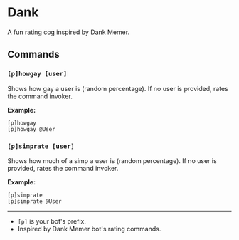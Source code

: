 # Dank

A fun rating cog inspired by Dank Memer.

## Commands

### `[p]howgay [user]`
Shows how gay a user is (random percentage). If no user is provided, rates the command invoker.

**Example:**
```
[p]howgay
[p]howgay @User
```

### `[p]simprate [user]`
Shows how much of a simp a user is (random percentage). If no user is provided, rates the command invoker.

**Example:**
```
[p]simprate
[p]simprate @User
```

---

- `[p]` is your bot's prefix.
- Inspired by Dank Memer bot's rating commands. 